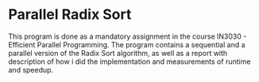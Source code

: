 # Parallel Radix Sort
This program is done as a mandatory assignment in the course IN3030 - Efficient Parallel Programming. The program contains a sequential and a parallel version of the Radix Sort algorithm, as well as a report with description of how i did the implementation and measurements of runtime and speedup.
